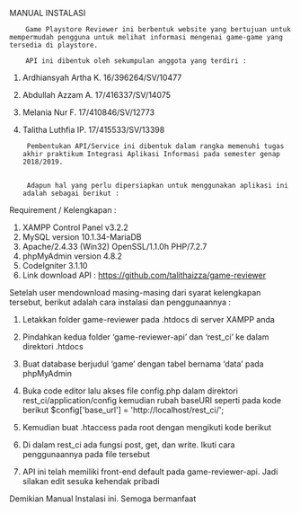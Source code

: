 ﻿MANUAL INSTALASI


        Game Playstore Reviewer ini berbentuk website yang bertujuan untuk mempermudah pengguna untuk melihat informasi mengenai game-game yang tersedia di playstore.
        
        API ini dibentuk oleh sekumpulan anggota yang terdiri :
1. Ardhiansyah Artha K.        16/396264/SV/10477
2. Abdullah Azzam A.        17/416337/SV/14075
3. Melania Nur F.         17/410846/SV/12773
4. Talitha Luthfia IP.        17/415533/SV/13398


        Pembentukan API/Service ini dibentuk dalam rangka memenuhi tugas akhir praktikum Integrasi Aplikasi Informasi pada semester genap 2018/2019.


        Adapun hal yang perlu dipersiapkan untuk menggunakan aplikasi ini adalah sebagai berikut :
Requirement / Kelengkapan :
1. XAMPP Control Panel v3.2.2
2. MySQL version 10.1.34-MariaDB
3. Apache/2.4.33 (Win32) OpenSSL/1.1.0h PHP/7.2.7 
4. phpMyAdmin version 4.8.2
5. CodeIgniter 3.1.10
6. Link download API : https://github.com/talithaizza/game-reviewer


Setelah user mendownload masing-masing dari syarat kelengkapan tersebut, berikut adalah cara instalasi dan penggunaannya :
1. Letakkan folder game-reviewer pada .htdocs di server XAMPP anda
2. Pindahkan kedua folder ‘game-reviewer-api’ dan ‘rest_ci’ ke dalam direktori .htdocs
3. Buat database berjudul ‘game’ dengan tabel bernama ‘data’ pada phpMyAdmin
4. Buka code editor lalu akses file config.php dalam direktori rest_ci/application/config kemudian rubah baseURI seperti pada kode berikut
$config['base_url'] = 'http://localhost/rest_ci/';
1. Kemudian buat .htaccess pada root dengan mengikuti kode berikut
  

1. Di dalam rest_ci ada fungsi post, get, dan write. Ikuti cara penggunaannya pada file tersebut
2. API ini telah memiliki front-end default pada game-reviewer-api. Jadi silakan edit sesuka kehendak pribadi


Demikian Manual Instalasi ini. Semoga bermanfaat